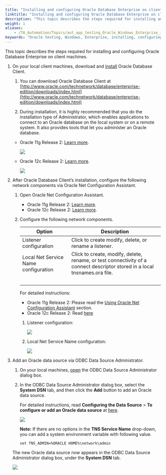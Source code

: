```yaml
--- 
title: "Installing and configuring Oracle Database Enterprise on client machines"
linktitle: "Installing and configuring Oracle Database Enterprise on client machines"
description: "This topic describes the steps required for installing and configuring Oracle Database Enterprise on client machines."
weight: 1
aliases: 
    - /TA_Automation/Topics/aut_app_testing_Oracle_Windows_Enterprise_installing_configuring_clients.html
keywords: "Oracle testing, Windows, Enterprise, installing, configuring Oracle, Oracle, Oracle testing, Enterprise, installing, configuring Oracle, Oracle, Enterprise, installing, configuring Oracle, database testing, Oracle, Windows, installing, configuring Oracle, supported Oracle editions, versions"
---
```


This topic describes the steps required for installing and configuring Oracle Database Enterprise on client machines.

1.  On your local client machines, download and [install](https://docs.oracle.com/cd/E11882_01/install.112/e47959/install.htm#NTCLI1302) Oracle Database Client.

    1.  You can download Oracle Database Client at [http://www.oracle.com/technetwork/database/enterprise-edition/downloads/index.html](http://www.oracle.com/technetwork/database/enterprise-edition/downloads/index.html)

    2.  During installation, it is highly recommended that you do the installation type of Administrator, which enables applications to connect to an Oracle database on the local system or on a remote system. It also provides tools that let you administer an Oracle database.

    -   Oracle 11g Release 2: [Learn more](http://docs.oracle.com/cd/E11882_01/install.112/e47959/overview.htm#NTCLI1241).

        ![](/images/TA_Automation/Images/oracle_admin_11.png)

    -   Oracle 12c Release 2: [Learn more](https://docs.oracle.com/database/122/NTCLI/oracle-database-client-installation-types.htm#NTCLI-GUID-C8EE50B6-CD75-44C7-90C5-5D3105EBCECE).

        ![](/images/TA_Automation/Images/oracle_admin_12.png)

2.  After Oracle Database Client’s installation, configure the following network components via Oracle Net Configuration Assistant.

    1.  Open Oracle Net Configuration Assistant.

        -   Oracle 11g Release 2: [Learn more](https://docs.oracle.com/cd/B28359_01/network.111/b28316/admintools.htm#NETAG218).
        -   Oracle 12c Release 2: [Learn more](https://docs.oracle.com/database/122/NTCLI/using-oracle-net-configuration-assistant.htm#NTCLI-GUID-3BC7445B-A8B7-4248-84F1-60D9FBACF460).
    2.  Configure the following network components.

        |Option|Description|
        |------|-----------|
        |Listener configuration|Click to create modify, delete, or rename a listener.|
        |Local Net Service Name configuration|Click to create, modify, delete, rename, or test connectivity of a connect descriptor stored in a local tnsnames.ora file.|
        | | |

        For detailed instructions:

        -   Oracle 11g Release 2: Please read the [Using Oracle Net Configuration Assistant](https://docs.oracle.com/cd/E11882_01/install.112/e47959/install.htm#NTCLI1281) section.
        -   Oracle 12c Release 2: Read [here](https://docs.oracle.com/database/122/NTCLI/using-oracle-net-configuration-assistant.htm#NTCLI-GUID-3BC7445B-A8B7-4248-84F1-60D9FBACF460)
        1.  Listener configuration:

            ![](/images/TA_Automation/Images/oracle_listener_config.png)

        2.  Local Net Service Name configuration:

            ![](/images/TA_Automation/Images/Oracle_local_Net_Service_Name_configuration.png)

3.  Add an Oracle data source via ODBC Data Source Administrator.

    1.  On your local machines, [open](https://msdn.microsoft.com/en-us/eea94d94-f53b-4289-ae75-9ccccde15333) the ODBC Data Source Administrator dialog box.

    2.  In the ODBC Data Source Administrator dialog box, select the **System DSN** tab, and then click the **Add** button to add an Oracle data source.

        For detailed instructions, read **Configuring the Data Source** \> **To configure or add an Oracle data source** at [here](https://docs.oracle.com/database/122/ADFNS/odbc-driver.htm#ADFNS1163).

        ![](/images/TA_Automation/Images/oracle_data_source_add.png)

        **Note:** If there are no options in the **TNS Service Name** drop-down, you can add a system environment variable with following value.

        ```
        set TNS_ADMIN=%ORACLE HOME%\network\admin
        ```

    The new Oracle data source now appears in the ODBC Data Source Administrator dialog box, under the **System DSN** tab.

    ![](/images/TA_Automation/Images/oracle_systemDSN.png)




